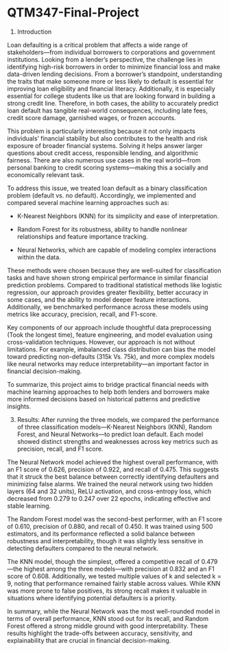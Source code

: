 # QTM347-Final-Project

1. Introduction
   
  Loan defaulting is a critical problem that affects a wide range of stakeholders—from individual borrowers to corporations and government institutions. Looking from a lender’s perspective, the challenge lies in identifying high-risk borrowers in order to minimize financial loss and make data-driven lending decisions. From a borrower’s standpoint, understanding the traits that make someone more or less likely to default is essential for improving loan eligibility and financial literacy. Additionally, it is especially essential for college students like us that are looking forward in building a strong credit line. Therefore, in both cases, the ability to accurately predict loan default has tangible real-world consequences, including late fees, credit score damage, garnished wages, or frozen accounts.
  
  This problem is particularly interesting because it not only impacts individuals’ financial stability but also contributes to the health and risk exposure of broader financial systems. Solving it helps answer larger questions about credit access, responsible lending, and algorithmic fairness. There are also numerous use cases in the real world—from personal banking to credit scoring systems—making this a socially and economically relevant task.
  
  To address this issue, we treated loan default as a binary classification problem (default vs. no default). Accordingly, we implemented and compared several machine learning approaches such as:
  
  - K-Nearest Neighbors (KNN) for its simplicity and ease of interpretation.
  
  - Random Forest for its robustness, ability to handle nonlinear relationships and feature importance tracking.
  
  - Neural Networks, which are capable of modeling complex interactions within the data.
  
  These methods were chosen because they are well-suited for classification tasks and have shown strong empirical performance in similar financial prediction problems. Compared to traditional statistical methods like logistic regression, our approach provides greater flexibility, better accuracy in some cases, and the ability to model deeper feature interactions. Additionally, we benchmarked performance across these models using metrics like accuracy, precision, recall, and F1-score.
  
  Key components of our approach include thoughtful data preprocessing (Took the longest time), feature engineering, and model evaluation using cross-validation techniques. However, our approach is not without limitations. For example, imbalanced class distribution can bias the model toward predicting non-defaults (315k Vs. 75k), and more complex models like neural networks may reduce interpretability—an important factor in financial decision-making.
  
  To summarize, this project aims to bridge practical financial needs with machine learning approaches to help both lenders and borrowers make more informed decisions based on historical patterns and predictive insights.
  
3. Results:
   After running the three models, we compared the performance of three classification models—K-Nearest Neighbors (KNN), Random Forest, and Neural Networks—to predict loan default. Each model showed distinct strengths and weaknesses across key metrics such as precision, recall, and F1 score.
  
  The Neural Network model achieved the highest overall performance, with an F1 score of 0.626, precision of 0.922, and recall of 0.475. This suggests that it struck the best balance between correctly identifying defaulters and minimizing false alarms. We trained the neural network using two hidden layers (64 and 32 units), ReLU activation, and cross-entropy loss, which decreased from 0.279 to 0.247 over 22 epochs, indicating effective and stable learning.
  
  The Random Forest model was the second-best performer, with an F1 score of 0.610, precision of 0.880, and recall of 0.450. It was trained using 500 estimators, and its performance reflected a solid balance between robustness and interpretability, though it was slightly less sensitive in detecting defaulters compared to the neural network.
  
  The KNN model, though the simplest, offered a competitive recall of 0.479—the highest among the three models—with precision at 0.832 and an F1 score of 0.608. Additionally, we tested multiple values of k and selected k = 9, noting that performance remained fairly stable across values. While KNN was more prone to false positives, its strong recall makes it valuable in situations where identifying potential defaulters is a priority.
  
  In summary, while the Neural Network was the most well-rounded model in terms of overall performance, KNN stood out for its recall, and Random Forest offered a strong middle ground with good interpretability. These results highlight the trade-offs between accuracy, sensitivity, and explainability that are crucial in financial decision-making.
